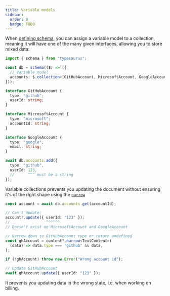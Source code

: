 ```yaml
---
title: Variable models
sidebar:
  order: 8
  badge: TODO
---
```


When [defining schema](/docs/intro/schema), you can assign a variable model to a collection, meaning it will have one of the many given interfaces, allowing you to store mixed data:

```ts
import { schema } from "typesaurus";

const db = schema(($) => ({
  // Variable model
  accounts: $.collection<[GitHubAccount, MicrosoftAccount, GoogleAccount]>(),
}));

interface GitHubAccount {
  type: "github";
  userId: string;
}

interface MicrosoftAccount {
  type: "microsoft";
  accountId: string;
}

interface GoogleAccount {
  type: "google";
  email: string;
}

await db.accounts.add({
  type: "github",
  userId: 123,
  //      ^^^ must be a string
});
```

Variable collections prevents you updating the document without ensuring it's of the right shape using the [`narrow`](/docs/api/narrow)

```ts
const account = await db.accounts.get(accountId);

// Can't update:
account?.update({ userId: "123" });
//                ^^^^^^
// Doesn't exist on MicrosoftAccount and GoogleAccount

// Narrow down to GitHubAccount type or return undefined
const ghAccount = content?.narrow<TextContent>(
  (data) => data.type === "github" && data,
);

if (!ghAccount) throw new Error("Wrong account id");

// Update GitHubAccount
await ghAccount.update({ userId: "123" });
```

It prevents you updating data in the wrong state, i.e. when working on billing.
